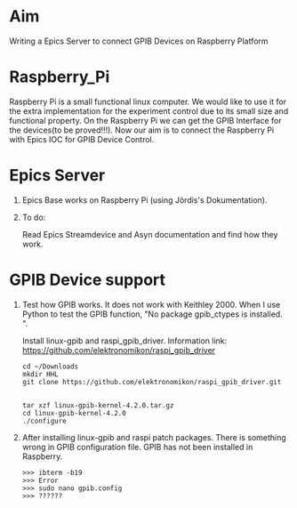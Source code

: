 # Aim
Writing a Epics Server to connect GPIB Devices on Raspberry Platform 

# Raspberry_Pi
Raspberry Pi is a small functional linux computer. We would like to use it for the extra implementation for the experiment control due to its small size and functional property. On the Raspberry Pi we can get the GPIB Interface for the devices(to be proved!!!). Now our aim is to connect the Raspberry Pi with Epics IOC for GPIB Device Control.


# Epics Server 
1. Epics Base works on Raspberry Pi (using Jördis's Dokumentation).

2. To do: 

   Read Epics Streamdevice and Asyn documentation and find how they work. 
   
# GPIB Device support
1. Test how GPIB works. It does not work with Keithley 2000. When I use Python to test the GPIB function, "No package gpib_ctypes is installed. ". 

      Install linux-gpib and raspi_gpib_driver. Information link: https://github.com/elektronomikon/raspi_gpib_driver

      
       cd ~/Downloads
       mkdir HHL
       git clone https://github.com/elektronomikon/raspi_gpib_driver.git


       tar xzf linux-gpib-kernel-4.2.0.tar.gz
       cd linux-gpib-kernel-4.2.0
       ./configure
       
2. After installing linux-gpib and raspi patch packages. There is something wrong in GPIB configuration file. GPIB has not been installed in Raspberry. 
       
       >>> ibterm -b19
       >>> Error
       >>> sudo nano gpib.config
       >>> ??????
            
